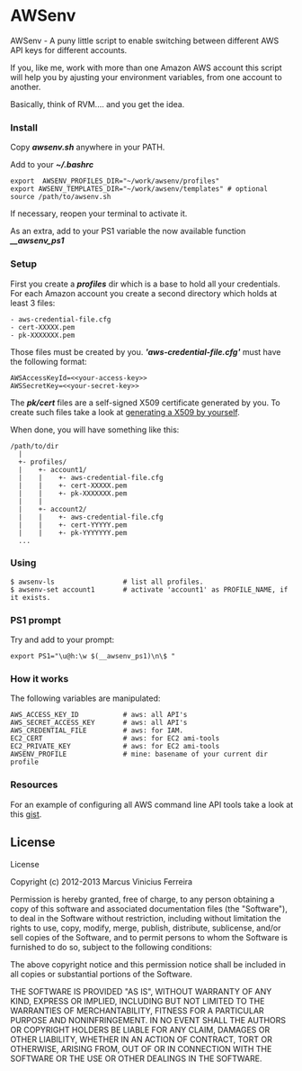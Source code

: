 AWSenv
======

AWSenv - A puny little script to enable switching between different AWS API keys
for different accounts.


If you, like me, work with more than one Amazon AWS account this script will help
you by ajusting your environment variables, from one account to another.


Basically, think of RVM.... and you get the idea.


### Install

Copy _**awsenv.sh**_ anywhere in your PATH.

Add to your _**~/.bashrc**_

    export  AWSENV_PROFILES_DIR="~/work/awsenv/profiles"
    export AWSENV_TEMPLATES_DIR="~/work/awsenv/templates" # optional
    source /path/to/awsenv.sh


If necessary, reopen your terminal to activate it.


As an extra, add to your PS1 variable the now available function __*__awsenv_ps1*__


### Setup

First you create a *__profiles__* dir which is a base to hold all your credentials.
For each Amazon account you create a second directory which holds at least 3 files:

    - aws-credential-file.cfg
    - cert-XXXXX.pem
    - pk-XXXXXXX.pem


Those files must be created by you. *__'aws-credential-file.cfg'__* must have the
following format:


    AWSAccessKeyId=<<your-access-key>>
    AWSSecretKey=<<your-secret-key>>


The *__pk/cert__* files are a self-signed X509 certificate generated by you. To
create such files take a look at [generating a X509 by yourself](https://gist.github.com/4177939).


When done, you will have something like this:


    /path/to/dir
      |
      +- profiles/
      |    +- account1/
      |    |    +- aws-credential-file.cfg
      |    |    +- cert-XXXXX.pem
      |    |    +- pk-XXXXXXX.pem
      |    |
      |    +- account2/
      |    |    +- aws-credential-file.cfg
      |    |    +- cert-YYYYY.pem
      |    |    +- pk-YYYYYYY.pem
      ...


### Using

    $ awsenv-ls                 # list all profiles.
    $ awsenv-set account1       # activate 'account1' as PROFILE_NAME, if it exists.



### PS1 prompt


Try and add to your prompt:

    export PS1="\u@h:\w $(__awsenv_ps1)\n\$ "



### How it works


The following variables are manipulated:


    AWS_ACCESS_KEY_ID           # aws: all API's
    AWS_SECRET_ACCESS_KEY       # aws: all API's
    AWS_CREDENTIAL_FILE         # aws: for IAM.
    EC2_CERT                    # aws: for EC2 ami-tools
    EC2_PRIVATE_KEY             # aws: for EC2 ami-tools
    AWSENV_PROFILE              # mine: basename of your current dir profile



### Resources


For an example of configuring all AWS command line API tools take a look at
this [gist](https://gist.github.com/4177779).



## License

License

Copyright (c) 2012-2013 Marcus Vinicius Ferreira

Permission is hereby granted, free of charge, to any person obtaining a copy of
this software and associated documentation files (the "Software"), to deal in
the Software without restriction, including without limitation the rights to
use, copy, modify, merge, publish, distribute, sublicense, and/or sell copies
of the Software, and to permit persons to whom the Software is furnished to do
so, subject to the following conditions:

The above copyright notice and this permission notice shall be included in all
copies or substantial portions of the Software.

THE SOFTWARE IS PROVIDED "AS IS", WITHOUT WARRANTY OF ANY KIND, EXPRESS OR
IMPLIED, INCLUDING BUT NOT LIMITED TO THE WARRANTIES OF MERCHANTABILITY,
FITNESS FOR A PARTICULAR PURPOSE AND NONINFRINGEMENT. IN NO EVENT SHALL THE
AUTHORS OR COPYRIGHT HOLDERS BE LIABLE FOR ANY CLAIM, DAMAGES OR OTHER
LIABILITY, WHETHER IN AN ACTION OF CONTRACT, TORT OR OTHERWISE, ARISING FROM,
OUT OF OR IN CONNECTION WITH THE SOFTWARE OR THE USE OR OTHER DEALINGS IN THE
SOFTWARE.


